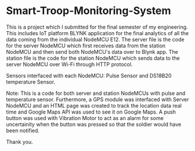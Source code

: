# Smart-Troop-Monitoring-System
This is a project which I submitted for the final semester of my engineering. 
This includes IoT platform BLYNK application for the final analytics of all the data coming from the individual NodeMCU E12.
The server file is the code for the server NodeMCU which first receives data from the station NodeMCU and then send both NodeMCU's data over to Blynk app.
The station file is the code for the station NodeMCU which sends data to the server NodeMCU over Wi-Fi through HTTP protocol.

Sensors interfaced with each NodeMCU: Pulse Sensor and DS18B20 temperature Sensor.

Note: This is a code for both server and station NodeMCUs with pulse and temperature sensor. Furthermore, a GPS module was interfaced with Server NodeMCU and an HTML page was created to track the location data real time and Google Maps API was used to see it on Google Maps. A push button was used with Vibration Motor to act as an alarm for some uncertainity when the button was pressed so that the soldier would have been notified.

Thank you.
